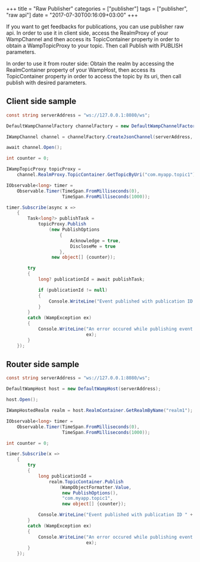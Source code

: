 +++
title = "Raw Publisher"
categories = ["publisher"]
tags = ["publisher", "raw api"]
date = "2017-07-30T00:16:09+03:00"
+++

If you want to get feedbacks for publications, you can use publisher raw api.
In order to use it in client side, access the RealmProxy of your WampChannel and then access its TopicContainer property in order to obtain a WampTopicProxy to your topic. Then call Publish with PUBLISH parameters.

In order to use it from router side:
Obtain the realm by accessing the RealmContainer property of your WampHost, then access its TopicContainer property in order to access the topic by its uri, then call publish with desired parameters.

## Client side sample

```csharp
const string serverAddress = "ws://127.0.0.1:8080/ws";

DefaultWampChannelFactory channelFactory = new DefaultWampChannelFactory();

IWampChannel channel = channelFactory.CreateJsonChannel(serverAddress, "realm1");

await channel.Open();

int counter = 0;

IWampTopicProxy topicProxy =
    channel.RealmProxy.TopicContainer.GetTopicByUri("com.myapp.topic1");

IObservable<long> timer =
    Observable.Timer(TimeSpan.FromMilliseconds(0),
                     TimeSpan.FromMilliseconds(1000));

timer.Subscribe(async x =>
    {
        Task<long?> publishTask =
            topicProxy.Publish
                (new PublishOptions
                    {
                        Acknowledge = true,
                        DiscloseMe = true
                    },
                 new object[] {counter});

        try
        {
            long? publicationId = await publishTask;

            if (publicationId != null)
            {
                Console.WriteLine("Event published with publication ID " + publicationId);
            }
        }
        catch (WampException ex)
        {
            Console.WriteLine("An error occured while publishing event: " +
                              ex);
        }
    });
```

## Router side sample

```csharp
const string serverAddress = "ws://127.0.0.1:8080/ws";

DefaultWampHost host = new DefaultWampHost(serverAddress);

host.Open();

IWampHostedRealm realm = host.RealmContainer.GetRealmByName("realm1");

IObservable<long> timer =
    Observable.Timer(TimeSpan.FromMilliseconds(0),
                     TimeSpan.FromMilliseconds(1000));

int counter = 0;

timer.Subscribe(x =>
    {
        try
        {
            long publicationId =
                realm.TopicContainer.Publish
                    (WampObjectFormatter.Value,
                     new PublishOptions(),
                     "com.myapp.topic1",
                     new object[] {counter});

            Console.WriteLine("Event published with publication ID " + publicationId);
        }
        catch (WampException ex)
        {
            Console.WriteLine("An error occured while publishing event: " +
                              ex);
        }
    });
```
